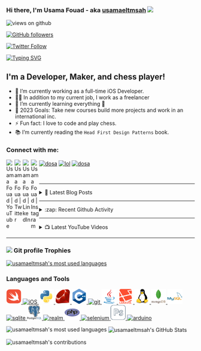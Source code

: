 ### Hi there, I'm Usama Fouad - aka [usamaeltmsah](https://www.linkedin.com/in/usama-fouad-270672110/) <img src = "https://raw.githubusercontent.com/MartinHeinz/MartinHeinz/master/wave.gif" width = 30px> 

<img src="https://komarev.com/ghpvc/?username=usamaeltmsah&label=Profile Views&color=brightgreen&style=flat-square" alt="views on github" />

[![GitHub followers](https://img.shields.io/github/followers/usamaeltmsah.svg?style=social&label=Followers)](https://github.com/usamaeltmsah?tab=followers)

[![Twitter Follow](https://img.shields.io/twitter/follow/usama_fouad?color=1DA1F2&logo=twitter&style=for-the-badge)](https://twitter.com/usama_fouad)

[![Typing SVG](https://readme-typing-svg.herokuapp.com?font=Chalkduster&color=7AF79A&size=30&lines=Hi!+It's+Usama+Fouad;I'm+an+iOS+Developer...;And+I+love+coding+💻)](https://git.io/typing-svg)


## I'm a Developer, Maker, and chess player!

- 🔭 I’m currently working as a full-time iOS Developer.
- 👨‍💻 In addition to my current job, I work as a freelancer
- 🌱 I’m currently learning everything 🤣
- 🥅 2023 Goals: Take new courses build more projects and work in an international inc.
- ⚡ Fun fact: I love to code and play chess.
- 📚 I’m currently reading the `Head First Design Patterns` book. <!-- & `RxSwift: Reactive programming with Swift` books. -->
<!-- - 📚 I’m currently reading the Atomic Habits book. -->


### Connect with me:

[<img align="left" alt="Usama Fouad | YouTube" width="22px" src="https://images.vexels.com/media/users/3/137425/isolated/preview/f2ea1ded4d037633f687ee389a571086-youtube-icon-logo-by-vexels.png" />][youtube]
[<img align="left" alt="Usama Fouad | Twitter" width="22px" src="https://cdn3.iconfinder.com/data/icons/basicolor-reading-writing/24/077_twitter-512.png" />][twitter]
[<img align="left" alt="Usama Fouad | LinkedIn" width="22px" src="https://cdn4.iconfinder.com/data/icons/social-messaging-ui-color-shapes-2-free/128/social-linkedin-circle-512.png" />][linkedin]
[<img align="left" alt="Usama Fouad | Instagram" width="22px" src="https://upload.wikimedia.org/wikipedia/commons/thumb/a/a5/Instagram_icon.png/1024px-Instagram_icon.png" />][instagram]
<a href="https://www.hackerrank.com/usamaeltmsah1" target="blank"><img align="center" src="https://raw.githubusercontent.com/rahuldkjain/github-profile-readme-generator/master/src/images/icons/Social/hackerrank.svg" alt="dosa" height="30" width="40" /></a>
<a href="https://codeforces.com/profile/usamafouad" target="blank"><img align="center" src="https://raw.githubusercontent.com/rahuldkjain/github-profile-readme-generator/master/src/images/icons/Social/codeforces.svg" alt="lol" height="30" width="40" /></a>
<a href="https://leetcode.com/usamaeltmsah/" target="blank"><img align="center" src="https://raw.githubusercontent.com/rahuldkjain/github-profile-readme-generator/master/src/images/icons/Social/leet-code.svg" alt="dosa" height="30" width="40" /></a>
</p>

<br />

---

<details>
  <summary>📕 Latest Blog Posts</summary>
  
<!-- BLOG-POST-LIST:START -->
- [Building sepia theme for mobile browser using CSS](https://dev.to/usamaeltmsah/building-sepia-theme-for-mobile-browser-using-css-3ei4)
<!-- BLOG-POST-LIST:END -->

</details>

---

<details>
  <summary>:zap: Recent Github Activity</summary>
  
<!--START_SECTION:activity-->
1. 💪 Opened PR [#17](https://github.com/usamaeltmsah/ci-cd-ios-test/pull/17) in [usamaeltmsah/ci-cd-ios-test](https://github.com/usamaeltmsah/ci-cd-ios-test)
2. 💪 Opened PR [#16](https://github.com/usamaeltmsah/ci-cd-ios-test/pull/16) in [usamaeltmsah/ci-cd-ios-test](https://github.com/usamaeltmsah/ci-cd-ios-test)
3. 💪 Opened PR [#15](https://github.com/usamaeltmsah/ci-cd-ios-test/pull/15) in [usamaeltmsah/ci-cd-ios-test](https://github.com/usamaeltmsah/ci-cd-ios-test)
4. 🔒 Closed issue [#1](https://github.com/usamaeltmsah/Safari-Darkula/issues/1) in [usamaeltmsah/Safari-Darkula](https://github.com/usamaeltmsah/Safari-Darkula)
5. 🗣 Commented on [#1](https://github.com/usamaeltmsah/Safari-Darkula/issues/1#issuecomment-1806767512) in [usamaeltmsah/Safari-Darkula](https://github.com/usamaeltmsah/Safari-Darkula)
<!--END_SECTION:activity-->
  
   <a href="https://github.com/usamaeltmsah"><img alt="usamaeltmsah's Activity Graph" src="https://activity-graph.herokuapp.com/graph?username=usamaeltmsah&custom_title=usamaeltmsah's%20Contribution%20Graph&theme=react-dark" /></a>
  <br/>

</details>

---

<details>
  <summary>📺 Latest YouTube Videos</summary>
  
<!-- YOUTUBE:START -->
- [Custom Spotify Alarm](https://www.youtube.com/watch?v=94iYjuddzJI)
- [Time Hero - iOS App - Demo](https://www.youtube.com/watch?v=Lk2TXxJ44co)
- [Arduino with photo-resistor &lpar;LDR sensor&rpar;](https://www.youtube.com/watch?v=EKOt_JjvD5A)
- [Minesweeper-AI CS50 AI](https://www.youtube.com/watch?v=WALsiz1YkO0)
- [Tic-Tac-Toc Ai CS50 Project 0](https://www.youtube.com/watch?v=2wItjesIV6w)
<!-- YOUTUBE:END -->
  
</details>

---

<!-- ### GitHub Stats -->

<!--   <img align="center" alt="usamaeltmsah's GitHub Stats" src="https://github-readme-stats.vercel.app/api?username=usamaeltmsah&show_icons=true&theme=radical" /> -->

<!-- ### Top languages

  <img align="center" alt="usamaeltmsah's most used languages" src="https://github-readme-stats.vercel.app/api/top-langs/?username=usamaeltmsah&theme=material-palenight&hide=javascript,html&langs_count=7&layout=compact" /> -->


### <img src="https://media.giphy.com/media/QaMcXSekUWx7aogAUr/giphy.gif" width="50" />&nbsp;Git profile Trophies <br/>

<p align="left"> <a href="https://github.com/ryo-ma/github-profile-trophy"><img src="https://github-profile-trophy.vercel.app/?username=usamaeltmsah&theme=gruvbox"  alt="usamaeltmsah's most used languages" /></a> </p>

### Languages and Tools
<p align="left"> 
    <a href="https://developer.apple.com/swift/" target="_blank" rel="noreferrer"> <img src="https://raw.githubusercontent.com/devicons/devicon/master/icons/swift/swift-original.svg" alt="swift" width="40" height="40"/> </a>
  <a href="https://developer.apple.com/documentation/" target="_blank" rel="noreferrer"> <img src="https://www.freeiconspng.com/uploads/apple-ios-13.png" alt="iOS" width="40" height="40"/> </a>
    <a href="https://www.python.org" target="_blank" rel="noreferrer"> <img src="https://raw.githubusercontent.com/devicons/devicon/master/icons/python/python-original.svg" alt="python" width="40" height="40"/> </a> 
    <a href="https://www.ruby-lang.org/en/" target="_blank" rel="noreferrer"> <img src="https://raw.githubusercontent.com/devicons/devicon/master/icons/ruby/ruby-original.svg" alt="ruby" width="40" height="40"/> </a> 
  <a href="https://www.w3schools.com/cpp/" target="_blank" rel="noreferrer"> <img src="https://raw.githubusercontent.com/devicons/devicon/master/icons/cplusplus/cplusplus-original.svg" alt="cplusplus" width="40" height="40"/> </a> 
  <a href="https://git-scm.com/" target="_blank" rel="noreferrer"> <img src="https://www.vectorlogo.zone/logos/git-scm/git-scm-icon.svg" alt="git" width="40" height="40"/> </a> 
  <a href="https://www.java.com" target="_blank" rel="noreferrer"> <img src="https://raw.githubusercontent.com/devicons/devicon/master/icons/java/java-original.svg" alt="java" width="40" height="40"/> </a> <a href="https://laravel.com/" target="_blank" rel="noreferrer"> <img src="https://raw.githubusercontent.com/devicons/devicon/master/icons/laravel/laravel-plain-wordmark.svg" alt="laravel" width="40" height="40"/> </a> 
  <a href="https://www.linux.org/" target="_blank" rel="noreferrer"> <img src="https://raw.githubusercontent.com/devicons/devicon/master/icons/linux/linux-original.svg" alt="linux" width="40" height="40"/> </a> 
  <a href="https://www.mongodb.com/" target="_blank" rel="noreferrer"> <img src="https://raw.githubusercontent.com/devicons/devicon/master/icons/mongodb/mongodb-original-wordmark.svg" alt="mongodb" width="40" height="40"/> </a> 
  <a href="https://www.mysql.com/" target="_blank" rel="noreferrer"> <img src="https://raw.githubusercontent.com/devicons/devicon/master/icons/mysql/mysql-original-wordmark.svg" alt="mysql" width="40" height="40"/> </a> 
    <a href="https://www.sqlite.org/" target="_blank" rel="noreferrer"> <img src="https://www.vectorlogo.zone/logos/sqlite/sqlite-icon.svg" alt="sqlite" width="40" height="40"/> </a>  
  <a href="https://www.postgresql.org" target="_blank" rel="noreferrer"> <img src="https://raw.githubusercontent.com/devicons/devicon/master/icons/postgresql/postgresql-original-wordmark.svg" alt="postgresql" width="40" height="40"/> </a> 
    <a href="https://realm.io/" target="_blank" rel="noreferrer"> <img src="https://raw.githubusercontent.com/bestofjs/bestofjs-webui/8665e8c267a0215f3159df28b33c365198101df5/public/logos/realm.svg" alt="realm" width="40" height="40"/> </a> 
  <a href="https://www.php.net" target="_blank" rel="noreferrer"> <img src="https://raw.githubusercontent.com/devicons/devicon/master/icons/php/php-original.svg" alt="php" width="40" height="40"/> </a> 
  <a href="https://www.selenium.dev" target="_blank" rel="noreferrer"> <img src="https://raw.githubusercontent.com/detain/svg-logos/780f25886640cef088af994181646db2f6b1a3f8/svg/selenium-logo.svg" alt="selenium" width="40" height="40"/> </a>
    <a href="https://www.photoshop.com/en" target="_blank" rel="noreferrer"> <img src="https://raw.githubusercontent.com/devicons/devicon/master/icons/photoshop/photoshop-line.svg" alt="photoshop" width="40" height="40"/> </a> 
    <a href="https://www.arduino.cc/" target="_blank" rel="noreferrer"> <img src="https://cdn.worldvectorlogo.com/logos/arduino-1.svg" alt="arduino" width="40" height="40"/> </a> 
</p>

<p><img align="left" src="https://github-readme-stats.vercel.app/api/top-langs/?username=usamaeltmsah&theme=material-palenight&hide=javascript,html&langs_count=7&layout=compact" alt="usamaeltmsah's most used languages" /></p>

<p>&nbsp;<img align="center" src="https://github-readme-stats.vercel.app/api?username=usamaeltmsah&show_icons=true&theme=radical&locale=en" alt="usamaeltmsah's GitHub Stats" /></p>

<p><img align="center" src="https://github-readme-streak-stats.herokuapp.com/?user=usamaeltmsah&theme=radical" alt="usamaeltmsah's contributions" /></p>



[twitter]: https://twitter.com/usama_fouad
[youtube]: https://www.youtube.com/channel/UCKV_YQHNBqjjriKHUfe-2jg?view_as=subscriber
[instagram]: https://instagram.com/usama_fouad
[linkedin]: https://www.linkedin.com/in/usama-fouad-270672110/
